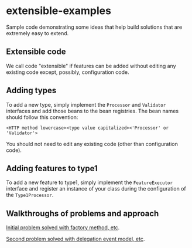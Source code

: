 # extensible-examples

Sample code demonstrating some ideas that help build solutions that are extremely easy to extend.

## Extensible code

We call code "extensible" if features can be added without editing any existing code except,
possibly, configuration code.

## Adding types

To add a new type, simply implement the `Processor` and `Validator` interfaces and add those beans
to the bean registries.  The bean names should follow this convention:

```
<HTTP method lowercase><type value capitalized><'Processor' or 'Validator'>
```

You should not need to edit any existing code (other than configuration code).

## Adding features to type1

To add a new feature to type1, simply implement the `FeatureExecutor` interface and register
an instance of your class during the configuration of the `Type1Processor`.

## Walkthroughs of problems and approach

[Initial problem solved with factory method, etc](FactoryMethodAndTemplatePatternsInPractice.md).

[Second problem solved with delegation event model, etc](DelegationEventModelInPractice.md).
